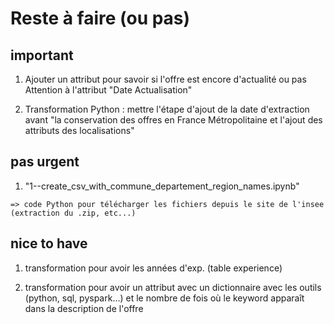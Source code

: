 # Reste à faire (ou pas)

## important

  1. Ajouter un attribut pour savoir si l'offre est encore d'actualité ou pas
      Attention à l'attribut "Date Actualisation"

  1. Transformation Python : mettre l'étape d'ajout de la date d'extraction avant "la conservation des offres en France Métropolitaine et l'ajout des attributs des localisations"


## pas urgent

  1. "1--create_csv_with_commune_departement_region_names.ipynb"

    => code Python pour télécharger les fichiers depuis le site de l'insee (extraction du .zip, etc...)



## nice to have

  1. transformation pour avoir les années d'exp. (table experience)

  1. transformation pour avoir un attribut avec un dictionnaire avec les outils (python, sql, pyspark...) et le nombre de fois où le keyword apparaît dans la description de l'offre